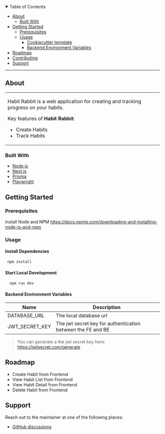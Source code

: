 <details open="open">
<summary>Table of Contents</summary>

- [About](#about)
  - [Built With](#built-with)
- [Getting Started](#getting-started)
  - [Prerequisites](#prerequisites)
  - [Usage](#usage)
    - [Cookiecutter template](#cookiecutter-template)
    - [Backend Environment Variables](#backend-environment-variables)
- [Roadmap](#roadmap)
- [Contributing](#contributing)
- [Support](#support)

</details>

---

## About

<table>
<tr>
<td>

Habit Rabbit is a web application for creating and tracking progress on your habits.

Key features of **Habit Rabbit**:

- Create Habits
- Track Habits

</td>
</tr>
</table>

### Built With

- [Node.js](https://www.npmjs.com/package/node)
- [Next.js](https://nextjs.org/)
- [Prisma](https://www.prisma.io/)
- [Playwright](https://playwright.dev/)

## Getting Started

### Prerequisites

Install Node and NPM
https://docs.npmjs.com/downloading-and-installing-node-js-and-npm


### Usage

#### Install Dependencies

```sh
 npm install
```

#### Start Local Development
```sh
  npm run dev
```


#### Backend Environment Variables


| Name                       | Description                                                                 |
| -------------------------- | --------------------------------------------------------------------------- |
| DATABASE_URL               | The local database url                                                      |
| JWT_SECRET_KEY             | The jwt secret key for authentication between the FE and BE                 |

> You can generate a the jwt secret key here: https://jwtsecret.com/generate

## Roadmap

- Create Habit from Frontend
- View Habit List from Frontend
- View Habit Detail from Frontend
- Delete Habit from Frontend

  
## Support

Reach out to the maintainer at one of the following places:

- [GitHub discussions](https://github.com/mitchellgenova/HabitRabbit/discussions)
